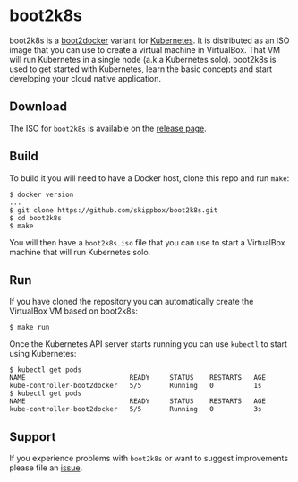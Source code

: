 boot2k8s
========

boot2k8s is a [boot2docker](https://github.com/boot2docker/boot2docker) variant for [Kubernetes](http://kubernetes.io).
It is distributed as an ISO image that you can use to create a virtual machine in VirtualBox. That VM will run Kubernetes in a single node (a.k.a Kubernetes solo).
boot2k8s is used to get started with Kubernetes, learn the basic concepts and start developing your cloud native application.

Download
--------

The ISO for `boot2k8s` is available on the [release page](https://github.com/skippbox/boot2k8s/releases).

Build
-----

To build it you will need to have a Docker host, clone this repo and run `make`:

    $ docker version
    ...
    $ git clone https://github.com/skippbox/boot2k8s.git
    $ cd boot2k8s
    $ make

You will then have a `boot2k8s.iso` file that you can use to start a VirtualBox machine that will run Kubernetes solo.

Run
---

If you have cloned the repository you can automatically create the VirtualBox VM based on boot2k8s:

    $ make run

Once the Kubernetes API server starts running you can use `kubectl` to start using Kubernetes:

    $ kubectl get pods
    NAME                          READY     STATUS    RESTARTS   AGE
    kube-controller-boot2docker   5/5       Running   0          1s
    $ kubectl get pods
    NAME                          READY     STATUS    RESTARTS   AGE
    kube-controller-boot2docker   5/5       Running   0          3s

Support
-------

If you experience problems with `boot2k8s` or want to suggest improvements please file an [issue](https://github.com/skippbox/boot2k8s/issues).
